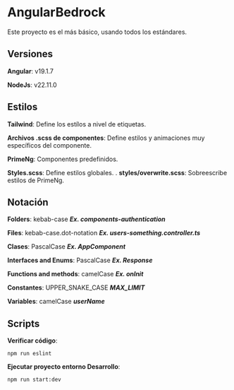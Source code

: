 # AngularBedrock

Este proyecto es el más básico, usando todos los estándares.

## Versiones

**Angular**: v19.1.7

**NodeJs**: v22.11.0

## Estilos

**Tailwind**: Define los estílos a nivel de etiquetas.

**Archivos .scss de componentes**: Define estilos y animaciones muy específicos del componente.

**PrimeNg**: Componentes predefinidos.

**Styles.scss**: Define estilos globales.
.
**styles/overwrite.scss**: Sobreescribe estilos de PrimeNg.

## Notación

**Folders**: kebab-case ***Ex. components-authentication***

**Files**: kebab-case.dot-notation ***Ex. users-something.controller.ts***

**Clases**: PascalCase ***Ex. AppComponent***

**Interfaces and Enums**: PascalCase ***Ex. Response***

**Functions and methods**: camelCase ***Ex. onInit***

**Constantes**: UPPER_SNAKE_CASE ***MAX_LIMIT***

**Variables**: camelCase ***userName***

## Scripts

**Verificar código**:
```
npm run eslint
```

**Ejecutar proyecto entorno Desarrollo**:
```
npm run start:dev
```